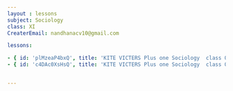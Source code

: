 ```yaml
--- 
layout : lessons 
subject: Sociology
class: XI
CreaterEmail: nandhanacv10@gmail.com

lessons: 

- { id: 'plMzeaP4bxQ', title: 'KITE VICTERS Plus one Sociology  class 01 (First Bell-ഫസ്റ്റ് ബെല്‍)' }
- { id: 'c4DAc0XsHsQ', title: 'KITE VICTERS Plus one Sociology  class 02 (First Bell-ഫസ്റ്റ് ബെല്‍)' }


---
```

